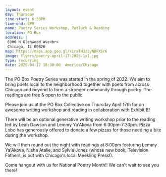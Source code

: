 ```yaml
---
layout: event
day: Thursday
time-start: 6:30PM
time-end: 9PM
name: Poetry Series Workshop, Potluck & Reading
location: PO Box
address: |
 6900 N Glenwood Ave<br>
 Chicago, IL 60626
map: https://maps.app.goo.gl/kiraTHJz2yN8FXSr6
image: flyers/poetry-april-17-2025-1x1.jpg
type: recurring
date: 2025-04-17 18:30:00  America/Chicago
---
```

The PO Box Poetry Series was started in the spring of 2022. We aim to bring poets local to the neighborhood together with poets from across Chicago and beyond to form a stronger community through poetry. The readings are free & open to the public.

Please join us at the PO Box Collective on Thursday April 17th for an awesome writing workshop and reading in collaboration with Exhibit B! 

There will be an optional generative writing workshop prior to the reading led by Leah Dawson and Lemmy Ya'Akova from 6:30pm-7:30pm. Pizza Lobo has generously offered to donate a few pizzas for those needing a bite during the workshop.

We will then round out the night with readings at 8:00pm featuring Lemmy Ya'Akova, Nisha Atalie, and Sylvia Jones (whose new book, Television Fathers, is out with Chicago's local Meekling Press!).   

Come hangout with us for National Poetry Month!! We can't wait to see you there! 